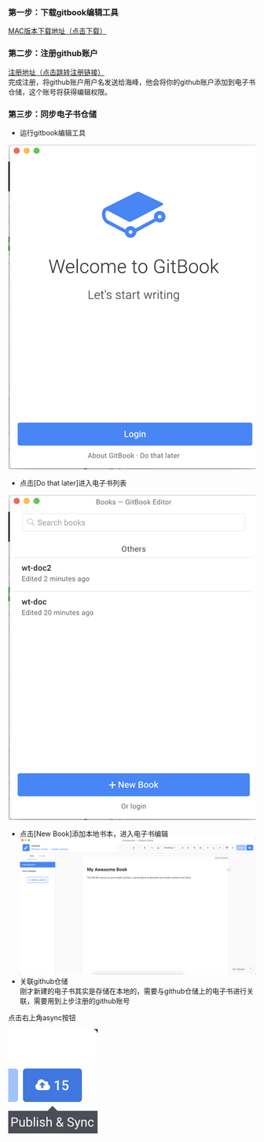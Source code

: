 ### 第一步：下载gitbook编辑工具

[MAC版本下载地址（点击下载）](https://legacy.gitbook.com/editor)

### 第二步：注册github账户

[注册地址（点击跳转注册链接）](https://github.com/)  
完成注册，将github账户用户名发送给海峰，他会将你的github账户添加到电子书仓储，这个账号将获得编辑权限。

### 第三步：同步电子书仓储

* 运行gitbook编辑工具

![](/assets/1_copy.png)

* 点击\[Do that later\]进入电子书列表

![](/assets/2_copy.png)

* 点击\[New Book\]添加本地书本，进入电子书编辑![](/assets/4_copy.png)
* 关联github仓储  
  刚才新建的电子书其实是存储在本地的，需要与github仓储上的电子书进行关联，需要用到上步注册的github账号

点击右上角async按钮

![](/assets/async.png)





